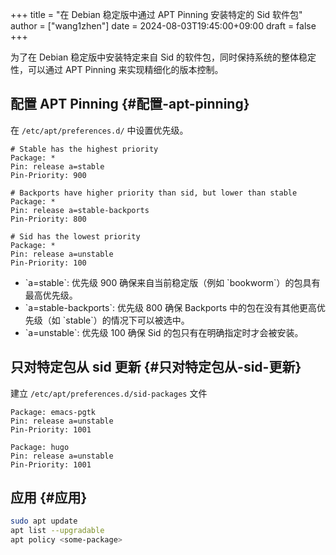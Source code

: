 +++
title = "在 Debian 稳定版中通过 APT Pinning 安装特定的 Sid 软件包"
author = ["wang1zhen"]
date = 2024-08-03T19:45:00+09:00
draft = false
+++

为了在 Debian 稳定版中安装特定来自 Sid 的软件包，同时保持系统的整体稳定性，可以通过 APT Pinning 来实现精细化的版本控制。


## 配置 APT Pinning {#配置-apt-pinning}

在 `/etc/apt/preferences.d/` 中设置优先级。

```text
# Stable has the highest priority
Package: *
Pin: release a=stable
Pin-Priority: 900

# Backports have higher priority than sid, but lower than stable
Package: *
Pin: release a=stable-backports
Pin-Priority: 800

# Sid has the lowest priority
Package: *
Pin: release a=unstable
Pin-Priority: 100
```

-   \`a=stable\`: 优先级 900 确保来自当前稳定版（例如 \`bookworm\`）的包具有最高优先级。
-   \`a=stable-backports\`: 优先级 800 确保 Backports 中的包在没有其他更高优先级（如 \`stable\`）的情况下可以被选中。
-   \`a=unstable\`: 优先级 100 确保 Sid 的包只有在明确指定时才会被安装。


## 只对特定包从 sid 更新 {#只对特定包从-sid-更新}

建立 `/etc/apt/preferences.d/sid-packages` 文件

```text
Package: emacs-pgtk
Pin: release a=unstable
Pin-Priority: 1001

Package: hugo
Pin: release a=unstable
Pin-Priority: 1001
```


## 应用 {#应用}

```bash
sudo apt update
apt list --upgradable
apt policy <some-package>
```
